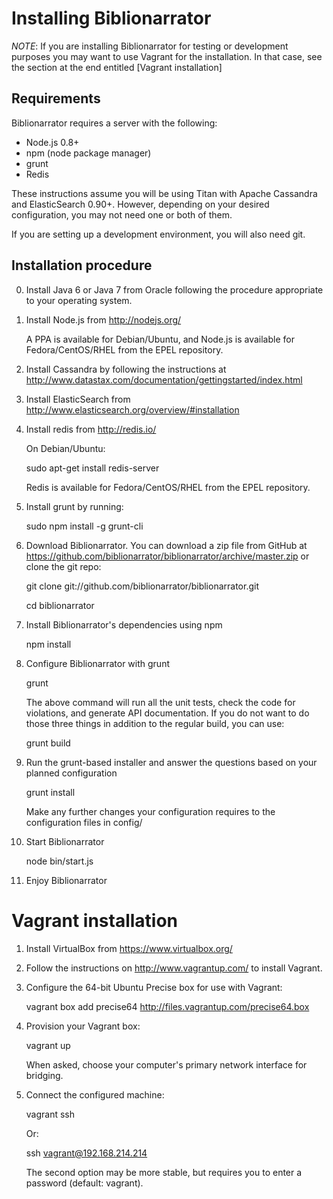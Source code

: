 Installing Biblionarrator
=========================

*NOTE*: If you are installing Biblionarrator for testing or development purposes
you may want to use Vagrant for the installation. In that case, see the section
at the end entitled [Vagrant installation]

Requirements
------------

Biblionarrator requires a server with the following:

* Node.js 0.8+
* npm (node package manager)
* grunt
* Redis

These instructions assume you will be using Titan with Apache Cassandra
and ElasticSearch 0.90+. However, depending on your desired configuration, you
may not need one or both of them.

If you are setting up a development environment, you will also need git.

Installation procedure
----------------------

0) Install Java 6 or Java 7 from Oracle following the procedure appropriate to
   your operating system.

1) Install Node.js from http://nodejs.org/

   A PPA is available for Debian/Ubuntu, and Node.js is available for
   Fedora/CentOS/RHEL from the EPEL repository.

2) Install Cassandra by following the instructions at http://www.datastax.com/documentation/gettingstarted/index.html

3) Install ElasticSearch from http://www.elasticsearch.org/overview/#installation

4) Install redis from http://redis.io/
   
   On Debian/Ubuntu:

    sudo apt-get install redis-server

   Redis is available for Fedora/CentOS/RHEL from the EPEL repository.

5) Install grunt by running:

    sudo npm install -g grunt-cli

6) Download Biblionarrator. You can download a zip file from GitHub at
   https://github.com/biblionarrator/biblionarrator/archive/master.zip or
   clone the git repo:

    git clone git://github.com/biblionarrator/biblionarrator.git

    cd biblionarrator

7) Install Biblionarrator's dependencies using npm

    npm install

8) Configure Biblionarrator with grunt

    grunt

   The above command will run all the unit tests, check the code for violations,
   and generate API documentation. If you do not want to do those three things
   in addition to the regular build, you can use:

    grunt build

9) Run the grunt-based installer and answer the questions based on your planned
   configuration

    grunt install

   Make any further changes your configuration requires to the configuration files
   in config/

10) Start Biblionarrator
    
    node bin/start.js

11) Enjoy Biblionarrator


Vagrant installation
====================

1) Install VirtualBox from https://www.virtualbox.org/

2) Follow the instructions on http://www.vagrantup.com/ to install Vagrant.

3) Configure the 64-bit Ubuntu Precise box for use with Vagrant:

    vagrant box add precise64 http://files.vagrantup.com/precise64.box

4) Provision your Vagrant box:

    vagrant up

   When asked, choose your computer's primary network interface for bridging.

5) Connect the configured machine:

    vagrant ssh

   Or:

    ssh vagrant@192.168.214.214

   The second option may be more stable, but requires you to enter a password
   (default: vagrant).
